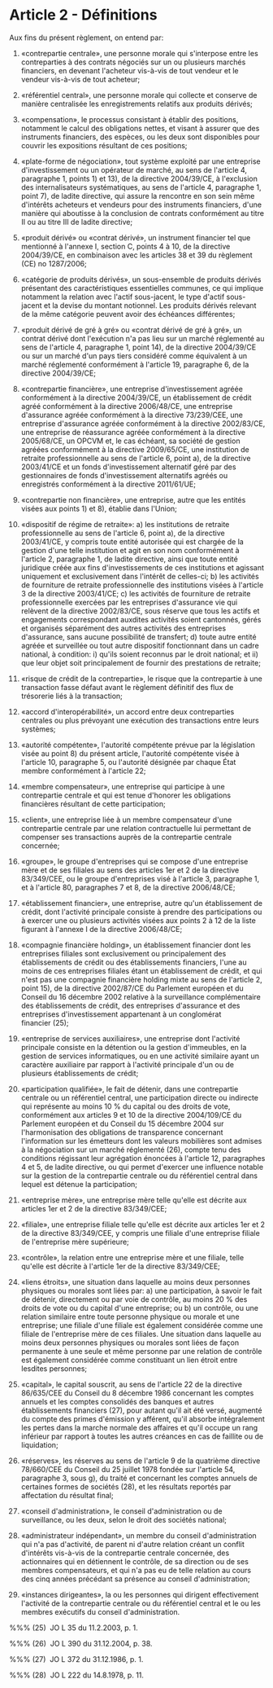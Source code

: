 # Article 2 - Définitions


Aux fins du présent règlement, on entend par:

1) «contrepartie centrale», une personne morale qui s'interpose entre les contreparties à des contrats négociés sur un ou plusieurs marchés financiers, en devenant l'acheteur vis-à-vis de tout vendeur et le vendeur vis-à-vis de tout acheteur;

2) «référentiel central», une personne morale qui collecte et conserve de manière centralisée les enregistrements relatifs aux produits dérivés;

3) «compensation», le processus consistant à établir des positions, notamment le calcul des obligations nettes, et visant à assurer que des instruments financiers, des espèces, ou les deux sont disponibles pour couvrir les expositions résultant de ces positions;

4) «plate-forme de négociation», tout système exploité par une entreprise d'investissement ou un opérateur de marché, au sens de l'article 4, paragraphe 1, points 1) et 13), de la directive 2004/39/CE, à l'exclusion des internalisateurs systématiques, au sens de l'article 4, paragraphe 1, point 7), de ladite directive, qui assure la rencontre en son sein même d'intérêts acheteurs et vendeurs pour des instruments financiers, d'une manière qui aboutisse à la conclusion de contrats conformément au titre II ou au titre III de ladite directive;

5) «produit dérivé» ou «contrat dérivé», un instrument financier tel que mentionné à l'annexe I, section C, points 4 à 10, de la directive 2004/39/CE, en combinaison avec les articles 38 et 39 du règlement (CE) no 1287/2006;

6) «catégorie de produits dérivés», un sous-ensemble de produits dérivés présentant des caractéristiques essentielles communes, ce qui implique notamment la relation avec l'actif sous-jacent, le type d'actif sous-jacent et la devise du montant notionnel. Les produits dérivés relevant de la même catégorie peuvent avoir des échéances différentes;

7) «produit dérivé de gré à gré» ou «contrat dérivé de gré à gré», un contrat dérivé dont l'exécution n'a pas lieu sur un marché réglementé au sens de l'article 4, paragraphe 1, point 14), de la directive 2004/39/CE ou sur un marché d'un pays tiers considéré comme équivalent à un marché réglementé conformément à l'article 19, paragraphe 6, de la directive 2004/39/CE;

8) «contrepartie financière», une entreprise d'investissement agréée conformément à la directive 2004/39/CE, un établissement de crédit agréé conformément à la directive 2006/48/CE, une entreprise d'assurance agréée conformément à la directive 73/239/CEE, une entreprise d'assurance agréée conformément à la directive 2002/83/CE, une entreprise de réassurance agréée conformément à la directive 2005/68/CE, un OPCVM et, le cas échéant, sa société de gestion agréées conformément à la directive 2009/65/CE, une institution de retraite professionnelle au sens de l'article 6, point a), de la directive 2003/41/CE et un fonds d'investissement alternatif géré par des gestionnaires de fonds d'investissement alternatifs agréés ou enregistrés conformément à la directive 2011/61/UE;

9) «contrepartie non financière», une entreprise, autre que les entités visées aux points 1) et 8), établie dans l'Union;

10) «dispositif de régime de retraite»: a) les institutions de retraite professionnelle au sens de l'article 6, point a), de la directive 2003/41/CE, y compris toute entité autorisée qui est chargée de la gestion d'une telle institution et agit en son nom conformément à l'article 2, paragraphe 1, de ladite directive, ainsi que toute entité juridique créée aux fins d'investissements de ces institutions et agissant uniquement et exclusivement dans l'intérêt de celles-ci; b) les activités de fourniture de retraite professionnelle des institutions visées à l'article 3 de la directive 2003/41/CE; c) les activités de fourniture de retraite professionnelle exercées par les entreprises d'assurance vie qui relèvent de la directive 2002/83/CE, sous réserve que tous les actifs et engagements correspondant auxdites activités soient cantonnés, gérés et organisés séparément des autres activités des entreprises d'assurance, sans aucune possibilité de transfert; d) toute autre entité agréée et surveillée ou tout autre dispositif fonctionnant dans un cadre national, à condition: i) qu'ils soient reconnus par le droit national; et ii) que leur objet soit principalement de fournir des prestations de retraite;

11) «risque de crédit de la contrepartie», le risque que la contrepartie à une transaction fasse défaut avant le règlement définitif des flux de trésorerie liés à la transaction;

12) «accord d'interopérabilité», un accord entre deux contreparties centrales ou plus prévoyant une exécution des transactions entre leurs systèmes;

13) «autorité compétente», l'autorité compétente prévue par la législation visée au point 8) du présent article, l'autorité compétente visée à l'article 10, paragraphe 5, ou l'autorité désignée par chaque État membre conformément à l'article 22;

14) «membre compensateur», une entreprise qui participe à une contrepartie centrale et qui est tenue d'honorer les obligations financières résultant de cette participation;

15) «client», une entreprise liée à un membre compensateur d'une contrepartie centrale par une relation contractuelle lui permettant de compenser ses transactions auprès de la contrepartie centrale concernée;

16) «groupe», le groupe d'entreprises qui se compose d'une entreprise mère et de ses filiales au sens des articles 1er et 2 de la directive 83/349/CEE, ou le groupe d'entreprises visé à l'article 3, paragraphe 1, et à l'article 80, paragraphes 7 et 8, de la directive 2006/48/CE;

17) «établissement financier», une entreprise, autre qu'un établissement de crédit, dont l'activité principale consiste à prendre des participations ou à exercer une ou plusieurs activités visées aux points 2 à 12 de la liste figurant à l'annexe I de la directive 2006/48/CE;

18) «compagnie financière holding», un établissement financier dont les entreprises filiales sont exclusivement ou principalement des établissements de crédit ou des établissements financiers, l'une au moins de ces entreprises filiales étant un établissement de crédit, et qui n'est pas une compagnie financière holding mixte au sens de l'article 2, point 15), de la directive 2002/87/CE du Parlement européen et du Conseil du 16 décembre 2002 relative à la surveillance complémentaire des établissements de crédit, des entreprises d'assurance et des entreprises d'investissement appartenant à un conglomérat financier (25);

19) «entreprise de services auxiliaires», une entreprise dont l'activité principale consiste en la détention ou la gestion d'immeubles, en la gestion de services informatiques, ou en une activité similaire ayant un caractère auxiliaire par rapport à l'activité principale d'un ou de plusieurs établissements de crédit;

20) «participation qualifiée», le fait de détenir, dans une contrepartie centrale ou un référentiel central, une participation directe ou indirecte qui représente au moins 10 % du capital ou des droits de vote, conformément aux articles 9 et 10 de la directive 2004/109/CE du Parlement européen et du Conseil du 15 décembre 2004 sur l'harmonisation des obligations de transparence concernant l'information sur les émetteurs dont les valeurs mobilières sont admises à la négociation sur un marché réglementé (26), compte tenu des conditions régissant leur agrégation énoncées à l'article 12, paragraphes 4 et 5, de ladite directive, ou qui permet d'exercer une influence notable sur la gestion de la contrepartie centrale ou du référentiel central dans lequel est détenue la participation;

21) «entreprise mère», une entreprise mère telle qu'elle est décrite aux articles 1er et 2 de la directive 83/349/CEE;

22) «filiale», une entreprise filiale telle qu'elle est décrite aux articles 1er et 2 de la directive 83/349/CEE, y compris une filiale d'une entreprise filiale de l'entreprise mère supérieure;

23) «contrôle», la relation entre une entreprise mère et une filiale, telle qu'elle est décrite à l'article 1er de la directive 83/349/CEE;

24) «liens étroits», une situation dans laquelle au moins deux personnes physiques ou morales sont liées par: a) une participation, à savoir le fait de détenir, directement ou par voie de contrôle, au moins 20 % des droits de vote ou du capital d'une entreprise; ou b) un contrôle, ou une relation similaire entre toute personne physique ou morale et une entreprise; une filiale d'une filiale est également considérée comme une filiale de l'entreprise mère de ces filiales. Une situation dans laquelle au moins deux personnes physiques ou morales sont liées de façon permanente à une seule et même personne par une relation de contrôle est également considérée comme constituant un lien étroit entre lesdites personnes;

25) «capital», le capital souscrit, au sens de l'article 22 de la directive 86/635/CEE du Conseil du 8 décembre 1986 concernant les comptes annuels et les comptes consolidés des banques et autres établissements financiers (27), pour autant qu'il ait été versé, augmenté du compte des primes d'émission y afférent, qu'il absorbe intégralement les pertes dans la marche normale des affaires et qu'il occupe un rang inférieur par rapport à toutes les autres créances en cas de faillite ou de liquidation;

26) «réserves», les réserves au sens de l'article 9 de la quatrième directive 78/660/CEE du Conseil du 25 juillet 1978 fondée sur l'article 54, paragraphe 3, sous g), du traité et concernant les comptes annuels de certaines formes de sociétés (28), et les résultats reportés par affectation du résultat final;

27) «conseil d'administration», le conseil d'administration ou de surveillance, ou les deux, selon le droit des sociétés national;

28) «administrateur indépendant», un membre du conseil d'administration qui n'a pas d'activité, de parent ni d'autre relation créant un conflit d'intérêts vis-à-vis de la contrepartie centrale concernée, des actionnaires qui en détiennent le contrôle, de sa direction ou de ses membres compensateurs, et qui n'a pas eu de telle relation au cours des cinq années précédant sa présence au conseil d'administration;

29) «instances dirigeantes», la ou les personnes qui dirigent effectivement l'activité de la contrepartie centrale ou du référentiel central et le ou les membres exécutifs du conseil d'administration.

%%% (25)  JO L 35 du 11.2.2003, p. 1.

%%% (26)  JO L 390 du 31.12.2004, p. 38.

%%% (27)  JO L 372 du 31.12.1986, p. 1.

%%% (28)  JO L 222 du 14.8.1978, p. 11.
